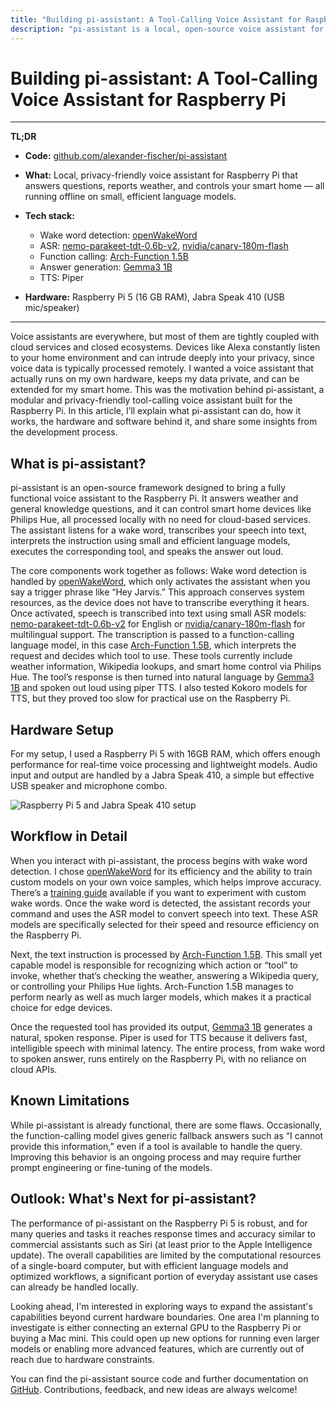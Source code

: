 ```yaml
---
title: "Building pi-assistant: A Tool-Calling Voice Assistant for Raspberry Pi"
description: "pi-assistant is a local, open-source voice assistant for Raspberry Pi that performs speech recognition, tool-calling, and smart home control entirely offline using efficient language models."
---
```


# Building pi-assistant: A Tool-Calling Voice Assistant for Raspberry Pi

---

**TL;DR**

-   **Code:** [github.com/alexander-fischer/pi-assistant](https://github.com/alexander-fischer/pi-assistant)
-   **What:** Local, privacy-friendly voice assistant for Raspberry Pi that answers questions, reports weather, and controls your smart home — all running offline on small, efficient language models.
-   **Tech stack:**

    -   Wake word detection: [openWakeWord](https://github.com/dscripka/openWakeWord)
    -   ASR: [nemo-parakeet-tdt-0.6b-v2](https://huggingface.co/nvidia/parakeet-tdt-0.6b-v2), [nvidia/canary-180m-flash](https://huggingface.co/nvidia/canary-180m-flash)
    -   Function calling: [Arch-Function 1.5B](https://huggingface.co/katanemo/Arch-Function-1.5B)
    -   Answer generation: [Gemma3 1B](https://huggingface.co/google/gemma-3-1b-it)
    -   TTS: Piper

-   **Hardware:** Raspberry Pi 5 (16 GB RAM), Jabra Speak 410 (USB mic/speaker)

---

Voice assistants are everywhere, but most of them are tightly coupled with cloud services and closed ecosystems. Devices like Alexa constantly listen to your home environment and can intrude deeply into your privacy, since voice data is typically processed remotely. I wanted a voice assistant that actually runs on my own hardware, keeps my data private, and can be extended for my smart home. This was the motivation behind pi-assistant, a modular and privacy-friendly tool-calling voice assistant built for the Raspberry Pi. In this article, I’ll explain what pi-assistant can do, how it works, the hardware and software behind it, and share some insights from the development process.

## What is pi-assistant?

pi-assistant is an open-source framework designed to bring a fully functional voice assistant to the Raspberry Pi. It answers weather and general knowledge questions, and it can control smart home devices like Philips Hue, all processed locally with no need for cloud-based services. The assistant listens for a wake word, transcribes your speech into text, interprets the instruction using small and efficient language models, executes the corresponding tool, and speaks the answer out loud.

The core components work together as follows: Wake word detection is handled by [openWakeWord](https://github.com/dscripka/openWakeWord), which only activates the assistant when you say a trigger phrase like “Hey Jarvis.” This approach conserves system resources, as the device does not have to transcribe everything it hears. Once activated, speech is transcribed into text using small ASR models: [nemo-parakeet-tdt-0.6b-v2](https://huggingface.co/nvidia/parakeet-tdt-0.6b-v2) for English or [nvidia/canary-180m-flash](https://huggingface.co/nvidia/canary-180m-flash) for multilingual support. The transcription is passed to a function-calling language model, in this case [Arch-Function 1.5B](https://huggingface.co/katanemo/Arch-Function-1.5B), which interprets the request and decides which tool to use. These tools currently include weather information, Wikipedia lookups, and smart home control via Philips Hue. The tool’s response is then turned into natural language by [Gemma3 1B](https://huggingface.co/google/gemma-3-1b-it) and spoken out loud using piper TTS. I also tested Kokoro models for TTS, but they proved too slow for practical use on the Raspberry Pi.

## Hardware Setup

For my setup, I used a Raspberry Pi 5 with 16GB RAM, which offers enough performance for real-time voice processing and lightweight models. Audio input and output are handled by a Jabra Speak 410, a simple but effective USB speaker and microphone combo.

![Raspberry Pi 5 and Jabra Speak 410 setup](/images/pi_jabra.jpeg)

## Workflow in Detail

When you interact with pi-assistant, the process begins with wake word detection. I chose [openWakeWord](https://github.com/dscripka/openWakeWord) for its efficiency and the ability to train custom models on your own voice samples, which helps improve accuracy. There’s a [training guide](https://github.com/dscripka/[openWakeWord]%28https://github.com/dscripka/openWakeWord%29/blob/main/notebooks/training_models.ipynb) available if you want to experiment with custom wake words. Once the wake word is detected, the assistant records your command and uses the ASR model to convert speech into text. These ASR models are specifically selected for their speed and resource efficiency on the Raspberry Pi.

Next, the text instruction is processed by [Arch-Function 1.5B](https://huggingface.co/katanemo/Arch-Function-1.5B). This small yet capable model is responsible for recognizing which action or “tool” to invoke, whether that’s checking the weather, answering a Wikipedia query, or controlling your Philips Hue lights. Arch-Function 1.5B manages to perform nearly as well as much larger models, which makes it a practical choice for edge devices.

Once the requested tool has provided its output, [Gemma3 1B](https://huggingface.co/google/gemma-3-1b-it) generates a natural, spoken response. Piper is used for TTS because it delivers fast, intelligible speech with minimal latency. The entire process, from wake word to spoken answer, runs entirely on the Raspberry Pi, with no reliance on cloud APIs.

## Known Limitations

While pi-assistant is already functional, there are some flaws. Occasionally, the function-calling model gives generic fallback answers such as “I cannot provide this information,” even if a tool is available to handle the query. Improving this behavior is an ongoing process and may require further prompt engineering or fine-tuning of the models.

## Outlook: What's Next for pi-assistant?

The performance of pi-assistant on the Raspberry Pi 5 is robust, and for many queries and tasks it reaches response times and accuracy similar to commercial assistants such as Siri (at least prior to the Apple Intelligence update). The overall capabilities are limited by the computational resources of a single-board computer, but with efficient language models and optimized workflows, a significant portion of everyday assistant use cases can already be handled locally.

Looking ahead, I'm interested in exploring ways to expand the assistant's capabilities beyond current hardware boundaries. One area I'm planning to investigate is either connecting an external GPU to the Raspberry Pi or buying a Mac mini. This could open up new options for running even larger models or enabling more advanced features, which are currently out of reach due to hardware constraints.

You can find the pi-assistant source code and further documentation on [GitHub](https://github.com/alexander-fischer/pi-assistant). Contributions, feedback, and new ideas are always welcome!
